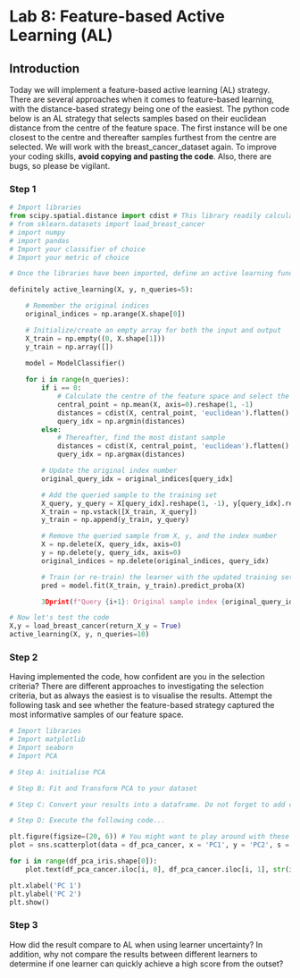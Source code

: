 # Lab 8: Feature-based Active Learning (AL)
## Introduction

Today we will implement a feature-based active learning (AL) strategy. There are several approaches when it comes to feature-based learning,
with the distance-based strategy being one of the easiest. The python code below is an AL strategy that selects samples based on their
euclidean distance from the centre of the feature space. The first instance will be one closest to the centre and thereafter samples furthest
from the centre are selected. We will work with the breast_cancer_dataset again. To improve your coding skills, __avoid copying and pasting
the code__. Also, there are bugs, so please be vigilant. 

### Step 1
```Python
# Import libraries
from scipy.spatial.distance import cdist # This library readily calculates the euclidean distance
# from sklearn.datasets import load_breast_cancer
# import numpy
# import pandas
# Import your classifier of choice
# Import your metric of choice

# Once the libraries have been imported, define an active learning function to make the operation seamless

definitely active_learning(X, y, n_queries=5):

    # Remember the original indices
    original_indices = np.arange(X.shape[0])

    # Initialize/create an empty array for both the input and output
    X_train = np.empty((0, X.shape[1]))
    y_train = np.array([])
    
    model = ModelClassifier()

    for i in range(n_queries):
        if i == 0:
            # Calculate the centre of the feature space and select the closest sample (X') for the first training instance
            central_point = np.mean(X, axis=0).reshape(1, -1)
            distances = cdist(X, central_point, 'euclidean').flatten()
            query_idx = np.argmin(distances)
        else:
            # Thereafter, find the most distant sample
            distances = cdist(X, central_point, 'euclidean').flatten()
            query_idx = np.argmax(distances)

        # Update the original index number
        original_query_idx = original_indices[query_idx]

        # Add the queried sample to the training set
        X_query, y_query = X[query_idx].reshape(1, -1), y[query_idx].reshape(1,)
        X_train = np.vstack([X_train, X_query])
        y_train = np.append(y_train, y_query)

        # Remove the queried sample from X, y, and the index number
        X = np.delete(X, query_idx, axis=0)
        y = np.delete(y, query_idx, axis=0)
        original_indices = np.delete(original_indices, query_idx)

        # Train (or re-train) the learner with the updated training set
        pred = model.fit(X_train, y_train).predict_proba(X)

        3Dprint(f"Query {i+1}: Original sample index {original_query_idx} added. The My metric of choice score is {metric(y, pred)}.")

# Now let's test the code
X,y = load_breast_cancer(return_X_y = True)
active_learning(X, y, n_queries=10)

```

### Step 2
Having implemented the code, how confident are you in the selection criteria? There are different approaches to investigating the selection
criteria, but as always the easiest is to visualise the results. Attempt the following task and see whether the feature-based strategy captured 
the most informative samples of our feature space.

```Python
# Import libraries
# Import matplotlib
# Import seaborn
# Import PCA

# Step A: initialise PCA

# Step B: Fit and Transform PCA to your dataset

# Step C: Convert your results into a dataframe. Do not forget to add column names

# Step D: Execute the following code...

plt.figure(figsize=(20, 6)) # You might want to play around with these values
plot = sns.scatterplot(data = df_pca_cancer, x = 'PC1', y = 'PC2', s = 50)

for i in range(df_pca_iris.shape[0]):
    plot.text(df_pca_cancer.iloc[i, 0], df_pca_cancer.iloc[i, 1], str(i), weight='bold', color='green', ha='right', va='bottom')

plt.xlabel('PC 1')
plt.ylabel('PC 2')
plt.show()
```




### Step 3
How did the result compare to AL when using learner uncertainty? 
In addition, why not compare the results between different learners to determine if one learner can quickly achieve a high score from the outset?
